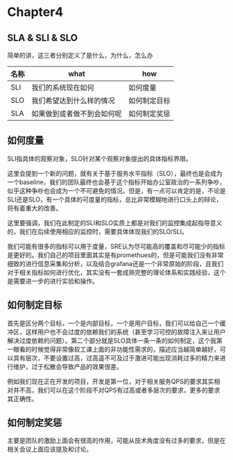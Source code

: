 # Chapter4

## SLA & SLI & SLO

简单的讲，这三者分别定义了是什么，为什么，怎么办

| 名称 | what                       | how          |
| ---- | -------------------------- | ------------ |
| SLI  | 我们的系统现在如何         | 如何度量     |
| SLO  | 我们希望达到什么样的情况   | 如何制定目标 |
| SLA  | 如果做到或者做不到会如何呢 | 如何制定奖惩 |

## 如何度量

SLI指具体的观察对象，SLO针对某个观察对象提出的具体指标界限。

这里会提到一个新的问题，就有关于基于服务水平指标（SLO），最终也是会成为一个baseline，我们的团队最终也会基于这个指标开始办公室政治的一系列争吵，似乎这种争吵也会成为一个不可避免的情况。但是，有一点可以肯定的是，不论是SLI还是SLO，有一个具体的可度量的指标，总比非常模糊地进行口头上的辩论，将有着重大的改善。

这里要强调，我们在此制定的SLI和SLO实质上都是对我们的监控集成起指导意义的，我们在后续使用相应的监控时，需要具体体现我们的SLO/SLI。

我们可能有很多的指标可以用于度量，SRE认为尽可能高的覆盖和尽可能少的指标是更好的。我们自己的项目里面其实是有promethues的，但是可能我们没有非常细致的进行信息采集和分析，以及结合grafana还是一个非常原始的阶段，且我们对于相关指标如何进行优化，其实没有一套成熟完整的理论体系和实践经验，这个是需要进一步的进行实验和操作。

## 如何制定目标

首先是区分两个目标，一个是内部目标，一个是用户目标，我们可以给自己一个缓冲区，这样用户也不会过度的依赖我们的系统（甚至学习可控的故障注入来让用户解决过度依赖的问题）。第二个部分就是SLO具体一条一条的如何制定，这个我第一眼看的时候觉得非常像软工课上面的非功能性需求的，描述应当越简单越好，可以具有层次，不要设置过高，过高遥不可及过于激进可能出现消耗过多的精力来进行维护，过于松散会导致产品的效果很差。

例如我们现在正在开发的项目，开发是第一位，对于相关服务QPS的要求其实相对并不高，我们可以在这个阶段不对QPS有过高或者多层次的要求，更多的要求其正确性。

## 如何制定奖惩

主要是团队的激励上面会有很高的作用，可能从技术角度没有过多的要求，但是在相关会议上面应该提及和讨论。